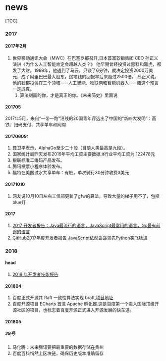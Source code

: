 # news
[TOC]
### 2017
#### 2017年2月
1. 世界移动通讯大会（MWC）在巴塞罗那召开,日本首富软银集团 CEO 孙正义演讲《为什么人工智能肯定会超越人类？》
    他早期曾经投资过思科和雅虎，都发了大财。1999年，他遇到了马云，只谈了6分钟，就决定投资2000万美元，成了阿里巴巴最大股东，这笔钱的回报率后来超过2500倍。
    孙正义说，他的钱都投资在三个领域----人工智能、物联网和智能机器人----赌这个预言一定成真。
    1. 算法刻画的你，才是真正的你。《未来简史》里面说

#### 201705
2017年5月，来自“一带一路”沿线的20国青年评选出了中国的“新四大发明”：高铁、扫码支付、共享单车和网购.

#### 20170609:
1. 聂卫平表示，AlphaGo至少二十段（目前人类最高是九段）。
2. 国家统计局昨天发布2016年平均工资主要数据,it行业平均工资为 122478元
3. 银联标准二维码产品发布。
4. 腾讯投票小程序体验发布。
5. 福特在美国试水共享单车：有桩，单次骑行30分钟收费3美元

#### 20171010
1. 网友说10月10日左右工信部更新了gfw的算法，导致大量的梯子用不了，包括blue灯

#### 2017
1. [2017 开发者报告：Java最流行的语言，JavaScript最常用的语言，Go最有前途的语言](http://ourjs.com/detail/596c080ff12390061496174f)
2. [GitHub2017年度开发者报告 JavaScript依然遥遥领先Python突飞猛进](http://ourjs.com/detail/59e622b93506837194998af9)

### 2018 
#### head
1. [2018 年开发者技能报告](https://research.hackerrank.com/developer-skills/2018/)
#### 201804
1. 百度正式开源其 Raft 一致性算法实现 braft,[项目地址](https://github.com/brpc/braft)
2. 百度开源项目 ECharts 首进 Apache 孵化器.这是百度第一个进入国际顶级开源社区的项目，也标志着百度开源正式进入开源发展的快车道。

#### 201805
##### 29号
1. 马化腾：未来腾讯要把最重要的数据存储在贵州
2. 百度百科悄然上区块链，确保历史版本准确留存
